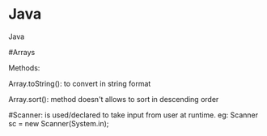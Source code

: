 # Java
Java

#Arrays

Methods:

Array.toString(): to convert in string format

Array.sort(): method doesn't allows to sort in descending order

#Scanner: 
is used/declared to take input from user at runtime.  eg: Scanner sc = new Scanner(System.in);
